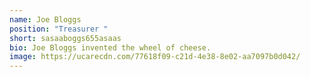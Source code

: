 ```yaml
---
name: Joe Bloggs
position: "Treasurer "
short: sasaaboggs655asaas
bio: Joe Bloggs invented the wheel of cheese.
image: https://ucarecdn.com/77618f09-c21d-4e38-8e02-aa7097b0d042/
---
```

